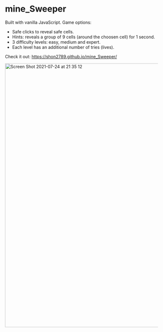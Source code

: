 # mine_Sweeper

Built with vanilla JavaScript.
Game options:
- Safe clicks to reveal safe cells.
- Hints: reveals a group of 9 cells (around the choosen cell) for 1 second.
- 3 difficulty levels: easy, medium and expert.
- Each level has an additional number of tries (lives).

Check it out: https://shon2789.github.io/mine_Sweeper/


<img width="871" alt="Screen Shot 2021-07-24 at 21 35 12" src="https://user-images.githubusercontent.com/74869982/126878178-161f0dd3-ed22-4375-bec8-5a15142beffa.png">
